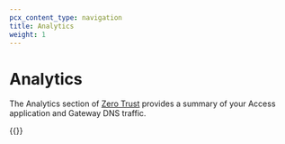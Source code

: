 ```yaml
---
pcx_content_type: navigation
title: Analytics
weight: 1
---
```


# Analytics

The Analytics section of [Zero Trust](https://one.dash.cloudflare.com/) provides a summary of your Access application and Gateway DNS traffic.

{{<directory-listing>}}
